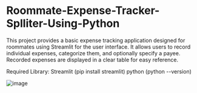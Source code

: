 # Roommate-Expense-Tracker-Splliter-Using-Python

This project provides a basic expense tracking application designed for roommates using Streamlit for the user interface. It allows users to record individual expenses, categorize them, and optionally specify a payee. Recorded expenses are displayed in a clear table for easy reference.

Required Library:
Streamlit (pip install streamlit)
python (python --version)

![image](https://github.com/YG2312/Roommate-Expense-Tracker-Splliter-Using-Python/assets/112683735/c2551193-8604-42a3-a4d5-f860b38aa44e)


